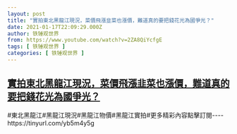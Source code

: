 ```yaml
---
layout: post
title: "實拍東北黑龍江現況，菜價飛漲韭菜也漲價，難道真的要把錢花光為國爭光？"
date: 2021-01-17T22:09:29.000Z
author: 铁锤观世界
from: https://www.youtube.com/watch?v=2ZA8QiYcfgE
tags: [ 铁锤观世界 ]
categories: [ 铁锤观世界 ]
---
```

<!--1610921369000-->
[實拍東北黑龍江現況，菜價飛漲韭菜也漲價，難道真的要把錢花光為國爭光？](https://www.youtube.com/watch?v=2ZA8QiYcfgE)
------

<div>
#東北黑龍江#黑龍江現況#黑龍江物價#黑龍江實拍#更多精彩內容點擊訂閱----https://tinyurl.com/yb5m4y5g
</div>
